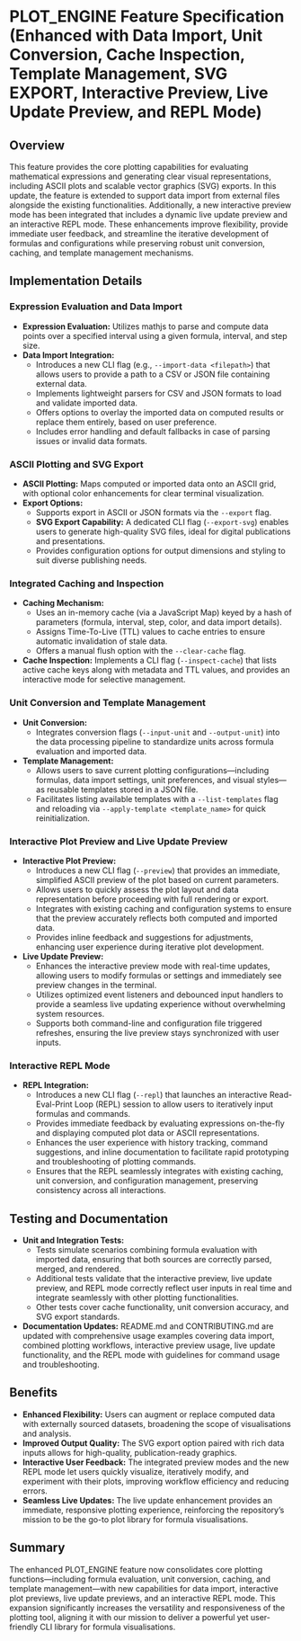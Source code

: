 # PLOT_ENGINE Feature Specification (Enhanced with Data Import, Unit Conversion, Cache Inspection, Template Management, SVG EXPORT, Interactive Preview, Live Update Preview, and REPL Mode)

## Overview
This feature provides the core plotting capabilities for evaluating mathematical expressions and generating clear visual representations, including ASCII plots and scalable vector graphics (SVG) exports. In this update, the feature is extended to support data import from external files alongside the existing functionalities. Additionally, a new interactive preview mode has been integrated that includes a dynamic live update preview and an interactive REPL mode. These enhancements improve flexibility, provide immediate user feedback, and streamline the iterative development of formulas and configurations while preserving robust unit conversion, caching, and template management mechanisms.

## Implementation Details
### Expression Evaluation and Data Import
- **Expression Evaluation:** Utilizes mathjs to parse and compute data points over a specified interval using a given formula, interval, and step size.
- **Data Import Integration:**
  - Introduces a new CLI flag (e.g., `--import-data <filepath>`) that allows users to provide a path to a CSV or JSON file containing external data.
  - Implements lightweight parsers for CSV and JSON formats to load and validate imported data.
  - Offers options to overlay the imported data on computed results or replace them entirely, based on user preference.
  - Includes error handling and default fallbacks in case of parsing issues or invalid data formats.

### ASCII Plotting and SVG Export
- **ASCII Plotting:** Maps computed or imported data onto an ASCII grid, with optional color enhancements for clear terminal visualization.
- **Export Options:**
  - Supports export in ASCII or JSON formats via the `--export` flag.
  - **SVG Export Capability:** A dedicated CLI flag (`--export-svg`) enables users to generate high-quality SVG files, ideal for digital publications and presentations.
  - Provides configuration options for output dimensions and styling to suit diverse publishing needs.

### Integrated Caching and Inspection
- **Caching Mechanism:**
  - Uses an in-memory cache (via a JavaScript Map) keyed by a hash of parameters (formula, interval, step, color, and data import details).
  - Assigns Time-To-Live (TTL) values to cache entries to ensure automatic invalidation of stale data.
  - Offers a manual flush option with the `--clear-cache` flag.
- **Cache Inspection:** Implements a CLI flag (`--inspect-cache`) that lists active cache keys along with metadata and TTL values, and provides an interactive mode for selective management.

### Unit Conversion and Template Management
- **Unit Conversion:**
  - Integrates conversion flags (`--input-unit` and `--output-unit`) into the data processing pipeline to standardize units across formula evaluation and imported data.
- **Template Management:**
  - Allows users to save current plotting configurations—including formulas, data import settings, unit preferences, and visual styles—as reusable templates stored in a JSON file.
  - Facilitates listing available templates with a `--list-templates` flag and reloading via `--apply-template <template_name>` for quick reinitialization.

### Interactive Plot Preview and Live Update Preview
- **Interactive Plot Preview:**
  - Introduces a new CLI flag (`--preview`) that provides an immediate, simplified ASCII preview of the plot based on current parameters.
  - Allows users to quickly assess the plot layout and data representation before proceeding with full rendering or export.
  - Integrates with existing caching and configuration systems to ensure that the preview accurately reflects both computed and imported data.
  - Provides inline feedback and suggestions for adjustments, enhancing user experience during iterative plot development.
- **Live Update Preview:**
  - Enhances the interactive preview mode with real-time updates, allowing users to modify formulas or settings and immediately see preview changes in the terminal.
  - Utilizes optimized event listeners and debounced input handlers to provide a seamless live updating experience without overwhelming system resources.
  - Supports both command-line and configuration file triggered refreshes, ensuring the live preview stays synchronized with user inputs.

### Interactive REPL Mode
- **REPL Integration:**
  - Introduces a new CLI flag (`--repl`) that launches an interactive Read-Eval-Print Loop (REPL) session to allow users to iteratively input formulas and commands.
  - Provides immediate feedback by evaluating expressions on-the-fly and displaying computed plot data or ASCII representations.
  - Enhances the user experience with history tracking, command suggestions, and inline documentation to facilitate rapid prototyping and troubleshooting of plotting commands.
  - Ensures that the REPL seamlessly integrates with existing caching, unit conversion, and configuration management, preserving consistency across all interactions.

## Testing and Documentation
- **Unit and Integration Tests:**
  - Tests simulate scenarios combining formula evaluation with imported data, ensuring that both sources are correctly parsed, merged, and rendered.
  - Additional tests validate that the interactive preview, live update preview, and REPL mode correctly reflect user inputs in real time and integrate seamlessly with other plotting functionalities.
  - Other tests cover cache functionality, unit conversion accuracy, and SVG export standards.
- **Documentation Updates:** README.md and CONTRIBUTING.md are updated with comprehensive usage examples covering data import, combined plotting workflows, interactive preview usage, live update functionality, and the REPL mode with guidelines for command usage and troubleshooting.

## Benefits
- **Enhanced Flexibility:** Users can augment or replace computed data with externally sourced datasets, broadening the scope of visualisations and analysis.
- **Improved Output Quality:** The SVG export option paired with rich data inputs allows for high-quality, publication-ready graphics.
- **Interactive User Feedback:** The integrated preview modes and the new REPL mode let users quickly visualize, iteratively modify, and experiment with their plots, improving workflow efficiency and reducing errors.
- **Seamless Live Updates:** The live update enhancement provides an immediate, responsive plotting experience, reinforcing the repository’s mission to be the go-to plot library for formula visualisations.

## Summary
The enhanced PLOT_ENGINE feature now consolidates core plotting functions—including formula evaluation, unit conversion, caching, and template management—with new capabilities for data import, interactive plot previews, live update previews, and an interactive REPL mode. This expansion significantly increases the versatility and responsiveness of the plotting tool, aligning it with our mission to deliver a powerful yet user-friendly CLI library for formula visualisations.